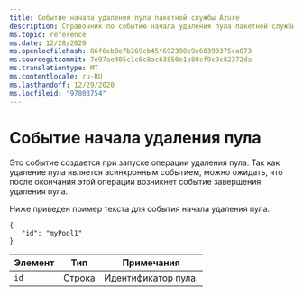 ```yaml
---
title: Событие начала удаления пула пакетной службы Azure
description: Справочник по событию начала удаления пула пакетной службы. Это событие создается при запуске операции удаления пула.
ms.topic: reference
ms.date: 12/28/2020
ms.openlocfilehash: 86f6eb8e7b269cb45f692398e9e60390375ca073
ms.sourcegitcommit: 7e97ae405c1c6c8ac63850e1b88cf9c9c82372da
ms.translationtype: MT
ms.contentlocale: ru-RU
ms.lasthandoff: 12/29/2020
ms.locfileid: "97803754"
---
```

# <a name="pool-delete-start-event"></a>Событие начала удаления пула

 Это событие создается при запуске операции удаления пула. Так как удаление пула является асинхронным событием, можно ожидать, что после окончания этой операции возникнет событие завершения удаления пула.

 Ниже приведен пример текста для события начала удаления пула.

```
{
   "id": "myPool1"
}
```

|Элемент|Тип|Примечания|
|-------------|----------|-----------|
|`id`|Строка|Идентификатор пула.|
